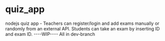 # quiz_app

nodejs quiz app -
Teachers can register/login and add exams manually or randomly from an external API.
Students can take an exam by inserting ID and exam ID.
----WIP----
All in dev-branch
